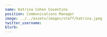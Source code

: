 ```yaml
---
name: Katrina Cohen Cosentino
position: Communications Manager
image: ../../assets/images/staff/katrina.jpeg
twitter_username:
blurb:
---
```


